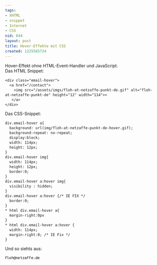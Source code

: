 ```yaml
---
tags:
- XHTML
- snippet
- Internet
- CSS
nid: 644
layout: post
title: Hover-Effekte mit CSS
created: 1225565724
---
```

Hover-Effekt ohne HTML-Event-Handler und JavaScript.<br />
Das HTML Snippet:

```
<div class="email-hover">
  <a href="/contact">
    <img src="/assets/imgs/floh-at-netzaffe-punkt-de.gif" alt="floh-at-netzaffe-punkt-de" height="12" width="114"><
   </a>
</div>
```
Das CSS-Snippet:

```
div.email-hover a{
  background: url(img/floh-at-netzaffe-punkt-de-hover.gif);
  background-repeat: no-repeat;
  display:block;
  width: 114px;
  height: 12px;
}
div.email-hover img{
  width: 114px;
  height: 12px;
  border:0;
}
div.email-hover a:hover img{
  visibility : hidden;
}
div.email-hover a:hover {/* IE FIX */
  border:0;
}
* html div.email-hover a{
  margin-right:0px
}
* html div.email-hover a:hover {
  width: 114px;
  margin-right:0; /* IE Fix */
}
```
Und so siehts aus:
<br />
<div class="email-hover">  <a href="/kontakt.html"><img src="/assets/imgs/floh-at-netzaffe-punkt-de.gif" alt="floh-at-netzaffe-punkt-de" height="12" width="114" /></a></div>
<br />
<!--break-->
